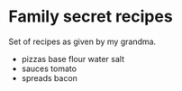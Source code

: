 # Family secret recipes

Set of recipes as given by my grandma.

- pizzas
    base flour water salt
- sauces
   tomato 
- spreads
    bacon

